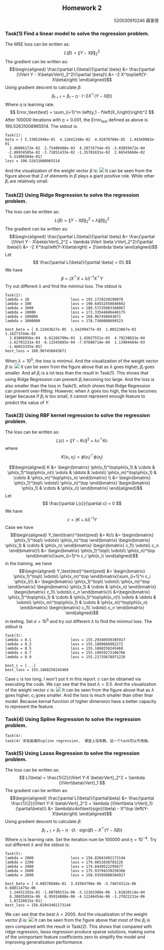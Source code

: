 <center><h2>Homework 2</h2></center>
<div align=right>520030910246 薛家奇</div>

### Task(1) Find a linear model to solve the regression problem.
The MSE loss can be written as:
$$
L(\beta) = {\lVert Y - X\beta\rVert}_2^2
$$
The gradient can be written as:
$$\begin{aligned}
    \frac{\partial L(\beta)}{\partial \beta} &= \frac{\partial {\lVert Y - X\beta\rVert}_2^2}{\partial \beta}\\
    &= -2 X^\top\left(Y-X\beta\right)
\end{aligned}$$
Using gradient descent to calculate $\beta$:
$$
\beta_{t+1} = \beta_t - \eta\cdot\left(-2 X^\top\left(Y-X\beta\right)\right)
$$
Where $\eta$ is learning rate.
$$
Error_\text{test} = \sum_{i=1}^m \left(y_1 - f\left(X_i\right)\right)^2
$$
After $100000$ iterations with $\eta = 0.001$, the $Error_\text{test}$ defined as above is $190.52631008965514$.
The stdout is:
```text
Task(1):
beta = [ 5.33052946e-01  4.12641248e-02  4.92870780e-02  1.44349983e-01
  2.40886173e-02  2.75480488e-03  4.20735754e-03 -3.03859472e-04       
 -2.86934505e-02 -3.71851433e-02 -1.35701831e-02  2.66545668e-02       
  5.51986584e-01]
loss = 190.52631008965514
```
And the visualization of the weight vector $\beta$ is: 
![](./hw2/assets/task1.svg)
It can be seen from the figure above that 2 of elements in $\beta$ plays a giant positive role. While other $\beta_i$ are relatively small.

### Task(2) Using Ridge Regression to solve the regression problem.
The loss can be written as:
$$
L(\beta) = {\lVert Y - X\beta\rVert}_2^2 + \lambda \lVert \beta \rVert _2^2
$$
The gradient can be written as:
$$\begin{aligned}
    \frac{\partial L(\beta)}{\partial \beta} &= \frac{\partial {\lVert Y - X\beta\rVert}_2^2 + \lambda \lVert \beta \rVert_2^2}{\partial \beta}\\
    &= -2 X^\top\left(Y-X\beta\right) + 2\lambda \beta
\end{aligned}$$
Let
$$
\frac{\partial L(\beta)}{\partial \beta} = 0\\
$$
We have
$$
\beta = \left(X^\top X + \lambda I\right)^{-1}X^\top Y
$$
Try out different $\lambda$ and find the minimul loss. The stdout is
```text
Task(2):
lambda = 10                   loss = 193.1719239298978
lambda = 100                  loss = 190.64552450846662
lambda = 1000                 loss = 186.57235083360067
lambda = 10000                loss = 173.33544686440175
lambda = 100000               loss = 168.967456043671
lambda = 1000000              loss = 178.7360808699323

best_beta = [ 8.21943627e-05  1.54299477e-03  1.00523867e-03  1.16273744e-03
  3.83008956e-04  6.61266799e-03  1.45027551e-03  4.79238031e-04
 -1.62703231e-03 -8.11543685e-04 -7.97680714e-04  1.13904484e-03
 -1.46033335e-05]
best_loss = 168.967456043671
```
When $\lambda = 10^5$, the loss is minimul.
And the visualization of the weight vector $\beta$ is:
![](./hw2/assets/task2.svg)
It can be seen from the figure above that as $\lambda$ goes higher, $\beta_i$ goes smaller.
And all $\beta_i$ is a lot less than the result in Task(1). This shows that using Ridge Regression can prevent $\beta_i$ becoming too large. And the loss is also smaller than the loss in Task(1), which shows that Ridge Regression can prevent over-fitting.
However, when $\lambda$ goes too high, the loss becomes larger because if $\beta_i$ is too small, it cannot represent enough feature to predict the value of $Y$.
### Task(3) Using RBF kernel regression to solve the regression problem.
The loss can be written as:
$$
L(c) = \lVert Y-Kc\rVert^2 + \lambda c^\top Kc
$$
where
$$K(x_i, x_j) = \phi(x_i)^\top \phi(x_j)$$

$$\begin{aligned}
    K &= \begin{bmatrix}
            \phi(x_1)^\top\phi(x_1) & \cdots & \phi(x_1)^\top\phi(x_n)\\
            \vdots & \ddots & \vdots\\
            \phi(x_m)^\top\phi(x_1) & \cdots & \phi(x_m)^\top\phi(x_n)
        \end{bmatrix} \\
    &=  \begin{bmatrix}
            \phi(x_1)^\top\\
            \vdots\\
            \phi(x_n)^\top
        \end{bmatrix}
        \begin{bmatrix}
            \phi(x_1) & \cdots & \phi(x_n)
        \end{bmatrix}
\end{aligned}$$
Let
$$
\frac{\partial L(c)}{\partial c} = 0
$$
We have
$$
c = \left(K +\lambda I\right)^{-1}Y
$$
Case we have
$$\begin{aligned}
    Y_\text{train}^\text{pred} &= Kc\\
    &= \begin{bmatrix}
    \phi(x_1)^\top\\
    \vdots\\
    \phi(x_n)^\top
\end{bmatrix} \begin{bmatrix}
    \phi(x_1) &
    \cdots &
    \phi(x_n)
\end{bmatrix} \begin{bmatrix}
    c_1\\
    \vdots\\
    c_n
\end{bmatrix}\\
    &= \begin{bmatrix}
    \phi(x_1)^\top\\
    \vdots\\
    \phi(x_n)^\top
\end{bmatrix}\sum_{i=1}^n c_i \phi(x_i)
\end{aligned}$$
in the training, we have
$$\begin{aligned}
    Y_\text{test}^\text{pred} &= \begin{bmatrix}
    \phi(x_1)^\top\\
    \vdots\\
    \phi(x_m)^\top
\end{bmatrix}\sum_{i=1}^n c_i \phi(x_i)\\
    &= \begin{bmatrix}
    \phi(x_1)^\top\\
    \vdots\\
    \phi(x_m)^\top
\end{bmatrix} \begin{bmatrix}
    \phi(x_1) &
    \cdots &
    \phi(x_n)
\end{bmatrix} \begin{bmatrix}
    c_1\\
    \vdots\\
    c_n
\end{bmatrix}\\
    &=\begin{bmatrix}
        \phi(x_1)^\top\phi(x_1) & \cdots & \phi(x_1)^\top\phi(x_n)\\
        \vdots & \ddots & \vdots\\
        \phi(x_m)^\top\phi(x_1) & \cdots & \phi(x_m)^\top\phi(x_n)
    \end{bmatrix} \begin{bmatrix}
    c_1\\
    \vdots\\
    c_n
\end{bmatrix}
\end{aligned}$$
in testing.
Set $\sigma = 10^5$ and try out different $\lambda$ to find the minimul loss. The stdout is
```text
Task(3):
lambda = 0.1                  loss = 155.29346939385917  
lambda = 0.3                  loss = 155.1889666982272   
lambda = 0.5                  loss = 155.1868258245468   
lambda = 0.7                  loss = 155.19959272106766  
lambda = 0.9                  loss = 155.21735678971228  

best_c = [...]
best_loss = 155.1868258245468
```
Case $c$ is too long, I won't put it in this report. $c$ can be obtained via executing the code.
We can see that the best $\lambda = 0.5$.
And the visualization of the weight vector $c$ is:
![](./hw2/assets/task3.svg)
It can be seen from the figure above that as $\lambda$ goes higher, $c_i$ goes smaller.
And the loss is much smaller than other linar model. Because kernal function of higher dimension have a better capacity to represent the feature.


### Task(4) Using Spline Regression to solve the regression problem.
```text
Task(4):
task(4) 涉及高维的spline regression,  课堂上没有教。这一个task可以不用做。
```
### Task(5) Using Lasso Regression to solve the regression problem.
The loss can be written as:
$$
L(\beta) = \frac{1}{2}{\lVert Y-X \beta\rVert}_2^2 + \lambda {\lVert\beta\rVert}_1
$$
The gradient can be written as:
$$\begin{aligned}
    \frac{\partial L(\beta)}{\partial\beta} &= \frac{\partial \frac{1}{2}{\lVert Y-X \beta\rVert}_2^2 + \lambda {\lVert\beta \rVert}_1}{\partial\beta}\\
    &= \lambda\cdot\text{sign}(\beta) - X^\top \left(Y-X\beta\right)
\end{aligned}$$
Using gradient descent to calculate $\beta$:
$$
\beta_{t+1} = \beta_t - \eta\cdot\left(\lambda\cdot\text{sign}(\beta) - X^\top \left(Y-X\beta\right)\right)
$$
Where $\eta$ is learning rate.
Set the iteration num be $100000$ and $\eta = 10^{-4}$. Try out different $\lambda$ and the stdout is:
```text
Task(5):
lambda = 2000                 loss = 156.82043402173144  
lambda = 2200                 loss = 179.0831038785226   
lambda = 2400                 loss = 174.8449522295677   
lambda = 2600                 loss = 175.93794339250366  
lambda = 2800                 loss = 158.93595080304917  

best_beta = [ 4.60576688e-01  3.43504798e-06 -3.74674312e-06  6.88011475e-06
  1.14431192e-01 -1.60789531e-06 -3.12163388e-06  1.61820114e-04
  8.20035892e-06  6.95914888e-06 -4.12246454e-06 -3.27022231e-06
  1.87220832e-01]
best_loss = 156.82043402173144
```
We can see that the best $\lambda = 2000$.
And the visualization of the weight vector $\beta$ is:
![](./hw2/assets/task5.svg)
It can be seen from the figure above that most of the $\beta_i$ is zero compared with the result in Task(2). This shows that compared with ridge regression, lasso regression produce sparse solutions, making some of the unimportant feature coefficients zero to simplify the model and improving generalization performance.
